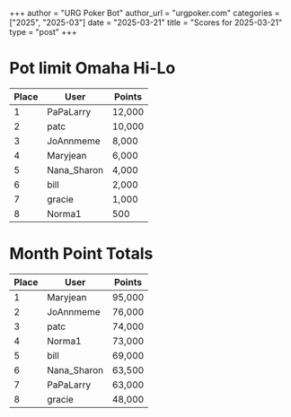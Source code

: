 +++
author = "URG Poker Bot"
author_url = "urgpoker.com"
categories = ["2025", "2025-03"]
date = "2025-03-21"
title = "Scores for 2025-03-21"
type = "post"
+++
# Pot limit Omaha Hi-Lo

| Place | User | Points |
|-------|------|--------|
| 1 | PaPaLarry | 12,000 |
| 2 | patc | 10,000 |
| 3 | JoAnnmeme | 8,000 |
| 4 | Maryjean | 6,000 |
| 5 | Nana_Sharon | 4,000 |
| 6 | bill | 2,000 |
| 7 | gracie | 1,000 |
| 8 | Norma1 | 500 |

# Month Point Totals

| Place | User | Points |
|-------|------|--------|
| 1 | Maryjean | 95,000 |
| 2 | JoAnnmeme | 76,000 |
| 3 | patc | 74,000 |
| 4 | Norma1 | 73,000 |
| 5 | bill | 69,000 |
| 6 | Nana_Sharon | 63,500 |
| 7 | PaPaLarry | 63,000 |
| 8 | gracie | 48,000 |
